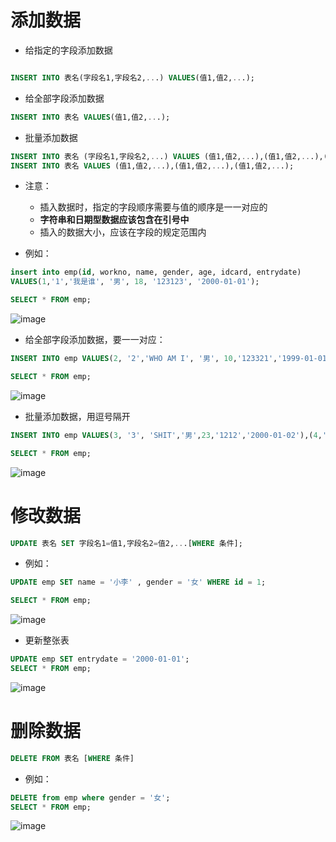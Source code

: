 # 添加数据
* 给指定的字段添加数据
```sql

INSERT INTO 表名(字段名1,字段名2,...) VALUES(值1,值2,...);
```
* 给全部字段添加数据
```sql
INSERT INTO 表名 VALUES(值1,值2,...);
```
* 批量添加数据
```sql
INSERT INTO 表名 (字段名1,字段名2,...) VALUES (值1,值2,...),(值1,值2,...),(值1,值2,...);
INSERT INTO 表名 VALUES (值1,值2,...),(值1,值2,...),(值1,值2,...);
```
* 注意：
  * 插入数据时，指定的字段顺序需要与值的顺序是一一对应的
  * **字符串和日期型数据应该包含在引号中**
  * 插入的数据大小，应该在字段的规定范围内
 
* 例如：
```sql
insert into emp(id, workno, name, gender, age, idcard, entrydate)
VALUES(1,'1','我是谁', '男', 18, '123123', '2000-01-01');

SELECT * FROM emp;
```

![image](https://github.com/user-attachments/assets/05fc3da7-709c-4256-aed5-f049babf6b9a)


* 给全部字段添加数据，要一一对应：
```sql
INSERT INTO emp VALUES(2, '2','WHO AM I', '男', 10,'123321','1999-01-01');

SELECT * FROM emp;
```

![image](https://github.com/user-attachments/assets/c70b98d9-2a01-4d37-8b17-437a1d79482a)

* 批量添加数据，用逗号隔开
```sql
INSERT INTO emp VALUES(3, '3', 'SHIT','男',23,'1212','2000-01-02'),(4,'4','fu..','男',24,'3232','1998-01-01');

SELECT * FROM emp;
```

![image](https://github.com/user-attachments/assets/8b2606b8-cbe5-4246-a789-c61b334b5be3)

# 修改数据
```sql
UPDATE 表名 SET 字段名1=值1,字段名2=值2,...[WHERE 条件];
```
* 例如：
```sql
UPDATE emp SET name = '小李' , gender = '女' WHERE id = 1;

SELECT * FROM emp;
```
![image](https://github.com/user-attachments/assets/48890d80-0c33-48c1-8342-2f34a7161f35)

* 更新整张表
```sql
UPDATE emp SET entrydate = '2000-01-01';
SELECT * FROM emp;
```
![image](https://github.com/user-attachments/assets/15e94501-a73f-44ba-bbdc-cb50e7859bfe)


# 删除数据
```sql
DELETE FROM 表名 [WHERE 条件]
```
* 例如：
```sql
DELETE from emp where gender = '女';
SELECT * FROM emp;
```
![image](https://github.com/user-attachments/assets/812f262a-ef46-437e-afe5-421250510a0e)

